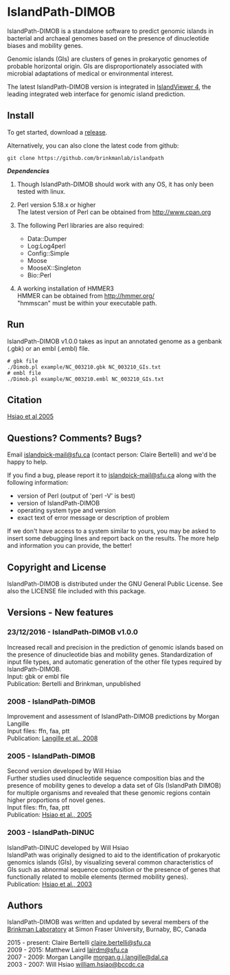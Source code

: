 # IslandPath-DIMOB

IslandPath-DIMOB is a standalone software to predict genomic islands in bacterial and archaeal genomes based on the presence of dinucleotide biases and mobility genes.

Genomic islands (GIs) are clusters of genes in prokaryotic genomes of probable horizontal origin. 
GIs are disproportionately associated with microbial adaptations of medical or environmental interest.

The latest IslandPath-DIMOB version is integrated in [IslandViewer 4](http://www.pathogenomics.sfu.ca/islandviewer/browse/), the leading integrated web interface for genomic island prediction.

## Install

To get started, download a [release](github.com/brinkmanlab/islandpath/releases).

Alternatively, you can also clone the latest code from github:

    git clone https://github.com/brinkmanlab/islandpath
    

**_Dependencies_**

1. Though IslandPath-DIMOB should work with any OS, it has only been tested with linux. 

2. Perl version 5.18.x or higher  
The latest version of Perl can be obtained from http://www.cpan.org

3. The following Perl libraries are also required:
    - Data::Dumper
    - Log:Log4perl
    - Config::Simple
    - Moose
    - MooseX::Singleton
    - Bio::Perl

4. A working installation of HMMER3  
HMMER can be obtained from http://hmmer.org/  
"hmmscan" must be within your executable path.


## Run

IslandPath-DIMOB v1.0.0 takes as input an annotated genome as a genbank (.gbk) or an embl (.embl) file.

    # gbk file
    ./Dimob.pl example/NC_003210.gbk NC_003210_GIs.txt
    # embl file
    ./Dimob.pl example/NC_003210.embl NC_003210_GIs.txt


## Citation

[Hsiao et al 2005](http://journals.plos.org/plosgenetics/article?id=10.1371/journal.pgen.0010062)


## Questions? Comments? Bugs?

Email islandpick-mail@sfu.ca (contact person: Claire Bertelli) and we'd be happy to help.

If you find a bug, please report it to islandpick-mail@sfu.ca along with the
following information:

* version of Perl (output of 'perl -V' is best)
* version of IslandPath-DIMOB
* operating system type and version
* exact text of error message or description of problem

If we don't have access to a system similar to yours, you may be asked to insert some debugging lines and report back on the results. The more help and information you can provide, the better!


## Copyright and License

IslandPath-DIMOB is distributed under the GNU General Public License. See also the LICENSE file included with this package.


## Versions - New features

### 23/12/2016 - IslandPath-DIMOB v1.0.0  
Increased recall and precision in the prediction of genomic islands based on the presence of dinucleotide bias and mobility genes. Standardization of input file types, and automatic generation of the other file types required by IslandPath-DIMOB.  
Input: gbk or embl file  
Publication: Bertelli and Brinkman, unpublished  

### 2008 - IslandPath-DIMOB
Improvement and assessment of IslandPath-DIMOB predictions by Morgan Langille  
Input files: ffn, faa, ptt  
Publication: [Langille et al., 2008](http://www.biomedcentral.com/1471-2105/9/329)

### 2005 - IslandPath-DIMOB 
Second version developed by Will Hsiao  
Further studies used dinucleotide sequence composition bias and the presence of mobility genes to develop a data set of GIs (IslandPath DIMOB) for multiple organisms and revealed that these genomic regions contain higher proportions of novel genes.  
Input files: ffn, faa, ptt  
Publication: [Hsiao et al., 2005](http://journals.plos.org/plosgenetics/article?id=10.1371/journal.pgen.0010062)

### 2003 - IslandPath-DINUC
IslandPath-DINUC developed by Will Hsiao  
IslandPath was originally designed to aid to the identification of prokaryotic genomics islands (GIs), by visualizing several common characteristics of GIs such as abnormal sequence composition or the presence of genes that functionally related to mobile elements (termed mobility genes).  
Publication: [Hsiao et al., 2003](http://bioinformatics.oxfordjournals.org/content/19/3/418.short)  


## Authors

IslandPath-DIMOB was written and updated by several members of the [Brinkman Laboratory](http://www.brinkman.mbb.sfu.ca/) at Simon Fraser University, Burnaby, BC, Canada

2015 - present:     Claire Bertelli    claire.bertelli@sfu.ca  
2009 - 2015:    Matthew Laird    lairdm@sfu.ca  
2007 - 2009: Morgan Langille    morgan.g.i.langille@dal.ca  
2003 - 2007: Will Hsiao william.hsiao@bccdc.ca

